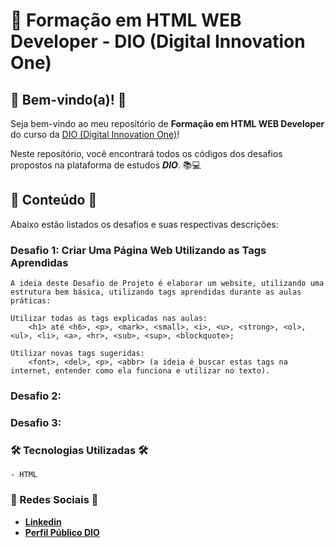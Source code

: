 # 🚀 Formação em HTML WEB Developer - DIO (Digital Innovation One)

## 🎉 Bem-vindo(a)! 🎉

  Seja bem-vindo ao meu repositório de **Formação em HTML WEB Developer** do curso da [DIO (Digital Innovation One)](https://www.dio.me)!

  Neste repositório, você encontrará todos os códigos dos desafios propostos na plataforma de estudos **_DIO_**. 📚💻


## 📂 Conteúdo 📂

  Abaixo estão listados os desafios e suas respectivas descrições:

### Desafio 1: Criar Uma Página Web Utilizando as Tags Aprendidas

	A ideia deste Desafio de Projeto é elaborar um website, utilizando uma estrutura bem básica, utilizando tags aprendidas durante as aulas práticas:
 
	Utilizar todas as tags explicadas nas aulas:
 		<h1> até <h6>, <p>, <mark>, <small>, <i>, <u>, <strong>, <ol>, <ul>, <li>, <a>, <hr>, <sub>, <sup>, <blockquote>;
   
	Utilizar novas tags sugeridas: 
 		<font>, <del>, <p>, <abbr> (a ideia é buscar estas tags na internet, entender como ela funciona e utilizar no texto).

### Desafio 2:


### Desafio 3:


### 🛠️ Tecnologias Utilizadas 🛠️
    - HTML

### 📧 Redes Sociais 📧

- **[Linkedin](https://www.linkedin.com/in/adslustosa/)**
- **[Perfil Público DIO](https://www.dio.me/users/asdlustosa)**
